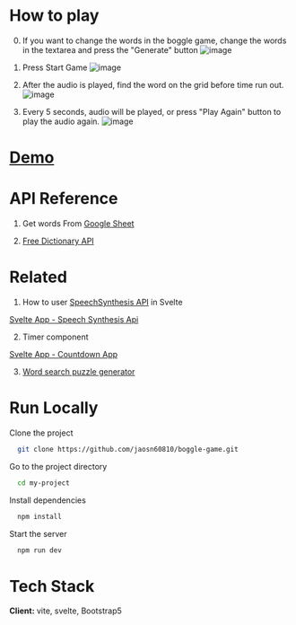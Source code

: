 # How to play

0.  If you want to change the words in the boggle game, change the words in the textarea and  press the "Generate" button
![image](https://user-images.githubusercontent.com/26405746/209468829-9e4710aa-deb6-4cbc-b613-9f1b5a5217dd.png)


1. Press Start Game 
![image](https://user-images.githubusercontent.com/26405746/209468676-4b594dfa-692f-4cbe-ac8f-6db3839c997a.png)

2. After the audio is played, find the word on the grid before time run out.
![image](https://user-images.githubusercontent.com/26405746/209469262-1bf677a4-2f91-4400-b9de-b81d2d33526c.png)

3. Every 5 seconds, audio will be played, or press "Play Again" button to play the audio again.
![image](https://user-images.githubusercontent.com/26405746/209469345-69b6576e-49b0-4776-b47a-06c7de7e5a72.png)



# [Demo](https://creative-croissant-a105c3.netlify.app)

# API Reference

1. Get words From [Google Sheet](https://docs.google.com/spreadsheets/d/1cjOAtSYV514lxz6MDdkoXjroWmemJUmTYWwk2WDpoks/edit#gid=0)

2. [Free Dictionary API](https://dictionaryapi.dev/)

# Related

1. How to user [SpeechSynthesis API](https://developer.mozilla.org/en-US/docs/Web/API/SpeechSynthesis) in Svelte

[Svelte App - Speech Synthesis Api](https://www.youtube.com/watch?v=XDdKWOqCcZk&ab_channel=NoahGlaser)

2. Timer component

[Svelte App - Countdown App](https://svelte.dev/repl/a19df6f013434e01bb990349843af288?version=3.38.2)

3. [Word search puzzle generator](https://www.npmjs.com/package/@blex41/word-search)

# Run Locally

Clone the project

```bash
  git clone https://github.com/jaosn60810/boggle-game.git
```

Go to the project directory

```bash
  cd my-project
```

Install dependencies

```bash
  npm install
```

Start the server

```bash
  npm run dev
```

# Tech Stack

**Client:** vite, svelte, Bootstrap5
